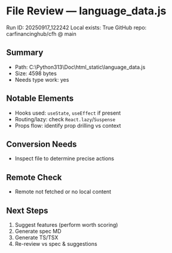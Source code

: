 # File Review — language_data.js
Run ID: 20250917_122242
Local exists: True
GitHub repo: carfinancinghub/cfh @ main

## Summary
- Path: C:\Python313\Doc\html\_static\language_data.js
- Size: 4598 bytes
- Needs type work: yes

## Notable Elements
- Hooks used: `useState`, `useEffect` if present
- Routing/lazy: check `React.lazy`/`Suspense`
- Props flow: identify prop drilling vs context

## Conversion Needs
- Inspect file to determine precise actions

## Remote Check
- Remote not fetched or no local content

## Next Steps
1) Suggest features (perform worth scoring)
2) Generate spec MD
3) Generate TS/TSX
4) Re-review vs spec & suggestions